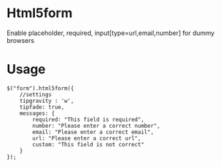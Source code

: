 # Html5form #

Enable placeholder, required, input[type=url,email,number] for dummy browsers


# Usage #

    $("form").html5form({
		//settings
		tipgravity : 'w',
		tipfade: true,
		messages: {
			required: "This field is required",
			number: "Please enter a correct number",
			email: "Please enter a correct email",
			url: "Please enter a correct url",
			custom: "This field is not correct"
		}
    });